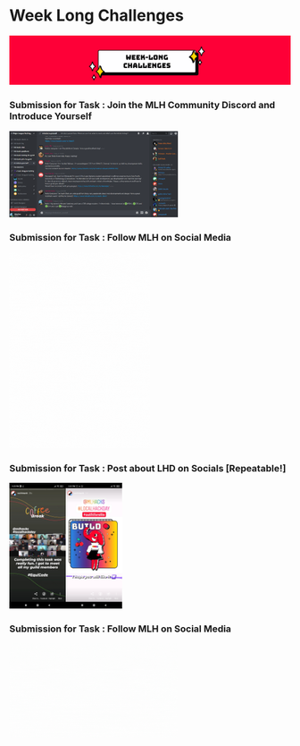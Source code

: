 # Week Long Challenges
<img src="https://github.com/VARhimank/MLH-Local-Hack-Day/blob/main/Week%20Long%20Challenges/head-wlc.png">

### Submission for Task : Join the MLH Community Discord and Introduce Yourself
<img src="https://github.com/VARhimank/MLH-Local-Hack-Day/blob/main/Week%20Long%20Challenges/Submission%203.png" width=60%>

### Submission for Task : Follow MLH on Social Media
<img src="https://github.com/VARhimank/MLH-Local-Hack-Day/blob/main/Week%20Long%20Challenges/Submission_Social.gif" width=50%>

### Submission for Task : Post about LHD on Socials [Repeatable!]
<img src="https://github.com/VARhimank/MLH-Local-Hack-Day/blob/main/Week%20Long%20Challenges/ig-story-1.jpg" width=20%><img src="https://github.com/VARhimank/MLH-Local-Hack-Day/blob/main/Week%20Long%20Challenges/ig-story-2.jpg" width=20%>

### Submission for Task : Follow MLH on Social Media
<img src="https://github.com/VARhimank/MLH-Local-Hack-Day/blob/main/Week%20Long%20Challenges/Registering%20for%20Hackathons.gif" width=60%>
